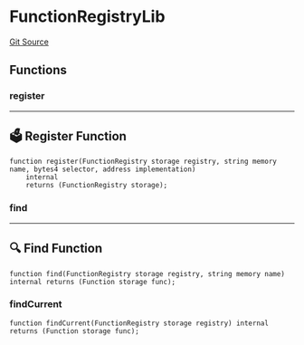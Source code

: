 # FunctionRegistryLib
[Git Source](https://github.com/metacontract/mc/blob/0cf91165f9ec2cbeeba800a4baf4e81e2df5c3bb/src/devkit/registry/FunctionRegistry.sol)


## Functions
### register

--------------------------
🗳️ Register Function
----------------------------


```solidity
function register(FunctionRegistry storage registry, string memory name, bytes4 selector, address implementation)
    internal
    returns (FunctionRegistry storage);
```

### find

----------------------
🔍 Find Function
------------------------


```solidity
function find(FunctionRegistry storage registry, string memory name) internal returns (Function storage func);
```

### findCurrent


```solidity
function findCurrent(FunctionRegistry storage registry) internal returns (Function storage func);
```

